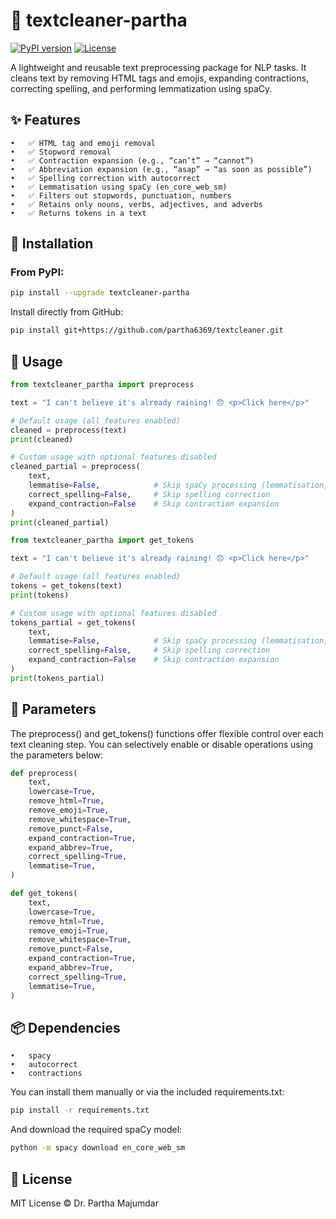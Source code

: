 # 🧹 textcleaner-partha

[![PyPI version](https://img.shields.io/pypi/v/textcleaner-partha?color=blue)](https://pypi.org/project/textcleaner-partha/)
[![License](https://img.shields.io/badge/license-MIT-green.svg)](LICENSE)

A lightweight and reusable text preprocessing package for NLP tasks.
It cleans text by removing HTML tags and emojis, expanding contractions, correcting spelling, and performing lemmatization using spaCy.

## ✨ Features
	•	✅ HTML tag and emoji removal
	•	✅ Stopword removal
	•	✅ Contraction expansion (e.g., “can’t” → “cannot”)
	•	✅ Abbreviation expansion (e.g., “asap” → “as soon as possible”)
	•	✅ Spelling correction with autocorrect
	•	✅ Lemmatisation using spaCy (en_core_web_sm)
	•	✅ Filters out stopwords, punctuation, numbers
	•	✅ Retains only nouns, verbs, adjectives, and adverbs
	•	✅ Returns tokens in a text


## 🚀 Installation

### From PyPI:

```bash
pip install --upgrade textcleaner-partha
```

Install directly from GitHub:

```bash
pip install git+https://github.com/partha6369/textcleaner.git
```

## 🧠 Usage

```python
from textcleaner_partha import preprocess

text = "I can't believe it's already raining! 😞 <p>Click here</p>"

# Default usage (all features enabled)
cleaned = preprocess(text)
print(cleaned)

# Custom usage with optional features disabled
cleaned_partial = preprocess(
    text,
    lemmatise=False,            # Skip spaCy processing (lemmatisation, POS filtering)
    correct_spelling=False,     # Skip spelling correction
    expand_contraction=False    # Skip contraction expansion
)
print(cleaned_partial)
```

```python
from textcleaner_partha import get_tokens

text = "I can't believe it's already raining! 😞 <p>Click here</p>"

# Default usage (all features enabled)
tokens = get_tokens(text)
print(tokens)

# Custom usage with optional features disabled
tokens_partial = get_tokens(
    text,
    lemmatise=False,            # Skip spaCy processing (lemmatisation, POS filtering)
    correct_spelling=False,     # Skip spelling correction
    expand_contraction=False    # Skip contraction expansion
)
print(tokens_partial)
```

## 🔧 Parameters

The preprocess() and get_tokens() functions offer flexible control over each text cleaning step. You can selectively enable or disable operations using the parameters below:

```python
def preprocess(
    text,
    lowercase=True,
    remove_html=True,
    remove_emoji=True,
    remove_whitespace=True,
    remove_punct=False,
    expand_contraction=True,
    expand_abbrev=True,
    correct_spelling=True,
    lemmatise=True,
)
```

```python
def get_tokens(
    text,
    lowercase=True,
    remove_html=True,
    remove_emoji=True,
    remove_whitespace=True,
    remove_punct=False,
    expand_contraction=True,
    expand_abbrev=True,
    correct_spelling=True,
    lemmatise=True,
)
```

## 📦 Dependencies

	•	spacy
	•	autocorrect
	•	contractions

You can install them manually or via the included requirements.txt:
```bash
pip install -r requirements.txt
```

And download the required spaCy model:
```bash
python -m spacy download en_core_web_sm
```


## 📄 License

MIT License © Dr. Partha Majumdar

